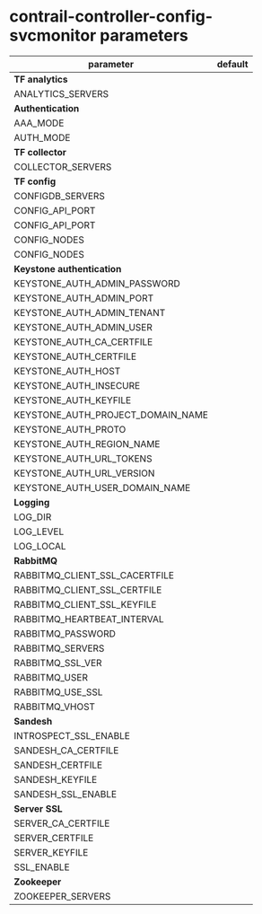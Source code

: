 # contrail-controller-config-svcmonitor parameters

| parameter                         | default |
| --------------------------------- | ------- |
| **TF analytics**                  |         |
| ANALYTICS_SERVERS                 |         |
| **Authentication**                |         |
| AAA_MODE                          |         |
| AUTH_MODE                         |         |
| **TF collector**                  |         |
| COLLECTOR_SERVERS                 |         |
| **TF config**                     |         |
| CONFIGDB_SERVERS                  |         |
| CONFIG_API_PORT                   |         |
| CONFIG_API_PORT                   |         |
| CONFIG_NODES                      |         |
| CONFIG_NODES                      |         |
| **Keystone authentication**       |         |
| KEYSTONE_AUTH_ADMIN_PASSWORD      |         |
| KEYSTONE_AUTH_ADMIN_PORT          |         |
| KEYSTONE_AUTH_ADMIN_TENANT        |         |
| KEYSTONE_AUTH_ADMIN_USER          |         |
| KEYSTONE_AUTH_CA_CERTFILE         |         |
| KEYSTONE_AUTH_CERTFILE            |         |
| KEYSTONE_AUTH_HOST                |         |
| KEYSTONE_AUTH_INSECURE            |         |
| KEYSTONE_AUTH_KEYFILE             |         |
| KEYSTONE_AUTH_PROJECT_DOMAIN_NAME |         |
| KEYSTONE_AUTH_PROTO               |         |
| KEYSTONE_AUTH_REGION_NAME         |         |
| KEYSTONE_AUTH_URL_TOKENS          |         |
| KEYSTONE_AUTH_URL_VERSION         |         |
| KEYSTONE_AUTH_USER_DOMAIN_NAME    |         |
| **Logging**                       |         |
| LOG_DIR                           |         |
| LOG_LEVEL                         |         |
| LOG_LOCAL                         |         |
| **RabbitMQ**                      |         |
| RABBITMQ_CLIENT_SSL_CACERTFILE    |         |
| RABBITMQ_CLIENT_SSL_CERTFILE      |         |
| RABBITMQ_CLIENT_SSL_KEYFILE       |         |
| RABBITMQ_HEARTBEAT_INTERVAL       |         |
| RABBITMQ_PASSWORD                 |         |
| RABBITMQ_SERVERS                  |         |
| RABBITMQ_SSL_VER                  |         |
| RABBITMQ_USER                     |         |
| RABBITMQ_USE_SSL                  |         |
| RABBITMQ_VHOST                    |         |
| **Sandesh**                       |         |
| INTROSPECT_SSL_ENABLE             |         |
| SANDESH_CA_CERTFILE               |         |
| SANDESH_CERTFILE                  |         |
| SANDESH_KEYFILE                   |         |
| SANDESH_SSL_ENABLE                |         |
| **Server SSL**                    |         |
| SERVER_CA_CERTFILE                |         |
| SERVER_CERTFILE                   |         |
| SERVER_KEYFILE                    |         |
| SSL_ENABLE                        |         |
| **Zookeeper**                     |         |
| ZOOKEEPER_SERVERS                 |         |
